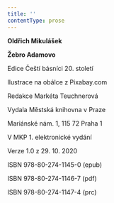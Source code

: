 ```yaml
---
title: ''
contentType: prose
---
```


**Oldřich Mikulášek**

**Žebro Adamovo**

Edice Čeští básníci 20. století

  

Ilustrace na obálce z Pixabay.com

  

Redakce Markéta Teuchnerová

Vydala Městská knihovna v Praze

  

Mariánské nám. 1, 115 72 Praha 1

V MKP 1. elektronické vydání

  

Verze 1.0 z 29. 10. 2020

ISBN 978-80-274-1145-0 (epub)

  

ISBN 978-80-274-1146-7 (pdf)

  

ISBN 978-80-274-1147-4 (prc)
